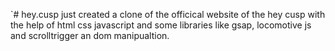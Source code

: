 `# hey.cusp
just created a clone of the officical website of the hey cusp  with the help of html css javascript and some libraries like gsap, locomotive js and scrolltrigger an dom manipualtion.


